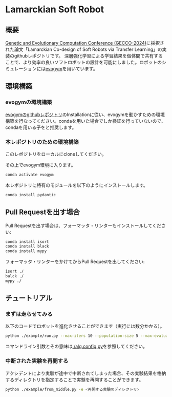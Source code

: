 # Lamarckian Soft Robot

## 概要
[Genetic and Evolutionary Computation Conference (GECCO-2024)](http://gecco-2024.sigevo.org/HomePage)に採択された論文「Lamarckian Co-design of Soft Robots via Transfer Learning」の実装のgithubレポジトリです。
深層強化学習による学習結果を個体間で共有することで、より効率の良いソフトロボットの設計を可能にしました。ロボットのシミュレーションには[evogym](https://evolutiongym.github.io/)を用いています。

## 環境構築

### evogymの環境構築
[evogymのgithubレポジトリ](https://github.com/EvolutionGym/evogym)のInstallationに従い、evogymを動かすための環境構築を行なってください。condaを用いた場合でしか検証を行っていないので、condaを用いる子をと推奨します。

### 本レポジトリのための環境構築
このレポジトリをローカルにcloneしてください。

その上でevogym環境に入ります。
```bash
conda activate evogym
```
本レポジトリに特有のモジュールを以下のようにインストールします。

```bash
conda install pydantic
```

## Pull Requestを出す場合
Pull Requestを出す場合は、フォーマッタ・リンターもインストールしてください:

```bash
conda install isort
conda install black
conda install mypy
```

フォーマッタ・リンターをかけてからPull Requestを出してください:
```bash
isort ./
balck ./
mypy ./
```

## チュートリアル
### まずは走らせてみる
以下のコードでロボットを進化させることができます（実行には数分かかる）。
```bash
python ./example/run.py --max-iters 10 --population-size 5 --max-evaluations 10 --exp-dir ./result/experiment
```
コマンドライン引数とその意味は[./alg.config.py](./alg/config.py)を参照してください。

### 中断された実験を再開する
アクシデントにより実験が途中で中断されてしまった場合、その実験結果を格納するディレクトリを指定することで実験を再開することができます。
```bash
python ./example/from_middle.py -e <再開する実験のディレクトリ>
```